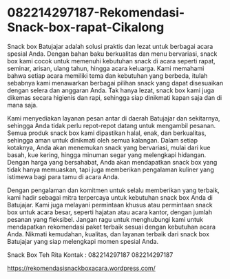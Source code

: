 # 082214297187-Rekomendasi-Snack-box-rapat-Cikalong
Snack box Batujajar adalah solusi praktis dan lezat untuk berbagai acara spesial Anda. Dengan bahan baku berkualitas dan menu bervariasi, snack box kami cocok untuk memenuhi kebutuhan snack di acara seperti rapat, seminar, arisan, ulang tahun, hingga acara keluarga. Kami memahami bahwa setiap acara memiliki tema dan kebutuhan yang berbeda, itulah sebabnya kami menawarkan berbagai pilihan snack yang dapat disesuaikan dengan selera dan anggaran Anda. Tak hanya lezat, snack box kami juga dikemas secara higienis dan rapi, sehingga siap dinikmati kapan saja dan di mana saja.

Kami menyediakan layanan pesan antar di daerah Batujajar dan sekitarnya, sehingga Anda tidak perlu repot-repot datang untuk mengambil pesanan. Semua produk snack box kami dipastikan halal, enak, dan berkualitas, sehingga aman untuk dinikmati oleh semua kalangan. Dalam setiap kotaknya, Anda akan menemukan snack yang bervariasi, mulai dari kue basah, kue kering, hingga minuman segar yang melengkapi hidangan. Dengan harga yang bersahabat, Anda akan mendapatkan snack box yang tidak hanya memuaskan, tapi juga memberikan pengalaman kuliner yang istimewa bagi para tamu di acara Anda.

Dengan pengalaman dan komitmen untuk selalu memberikan yang terbaik, kami hadir sebagai mitra terpercaya untuk kebutuhan snack box Anda di Batujajar. Kami juga melayani permintaan khusus atau permintaan snack box untuk acara besar, seperti hajatan atau acara kantor, dengan jumlah pesanan yang fleksibel. Jangan ragu untuk menghubungi kami untuk mendapatkan rekomendasi paket terbaik sesuai dengan kebutuhan acara Anda. Nikmati kemudahan, kualitas, dan layanan terbaik dari snack box Batujajar yang siap melengkapi momen spesial Anda.

Snack Box Teh Rita
Kontak :
082214297187
082214297187

https://rekomendasisnackboxacara.wordpress.com/
